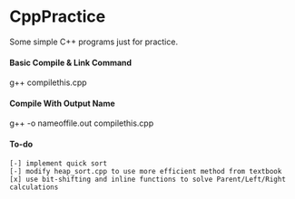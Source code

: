 # CppPractice
Some simple C++ programs just for practice.

#### Basic Compile & Link Command
g++ compilethis.cpp

#### Compile With Output Name
g++ -o nameoffile.out compilethis.cpp


#### To-do
```
[-] implement quick sort
[-] modify heap_sort.cpp to use more efficient method from textbook
[x] use bit-shifting and inline functions to solve Parent/Left/Right calculations

``` 